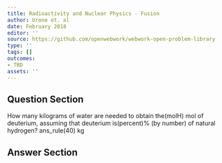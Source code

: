 ```yaml
---
title: Radioactivity and Nuclear Physics - Fusion
author: Urone et. al
date: February 2018
editor: ''
source: https://github.com/openwebwork/webwork-open-problem-library
type: ''
tags: []
outcomes:
- TBD
assets: ''
---
```


## Question Section 

How many kilograms of water are needed to obtain the(molH) mol of deuterium, assuming that deuterium is(percent)% (by number) of natural hydrogen?
ans_rule(40) kg


## Answer Section

